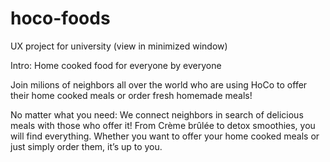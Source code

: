 # hoco-foods
UX project for university (view in minimized window)

Intro:
Home cooked food for everyone by everyone

Join milions of neighbors all over the world who are using HoCo to offer their home cooked meals or order fresh homemade meals!

No matter what you need: We connect neighbors in search of delicious meals with those who offer it! From Crème brûlée to detox smoothies, you will find everything. Whether you want to offer your home cooked meals or just simply order them, it’s up to you.
